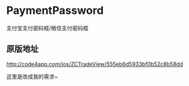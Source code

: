 # PaymentPassword
支付宝支付密码框/微信支付密码框
##  原版地址
http://code4app.com/ios/ZCTradeView/555eb6d5933bf0b52c8b58dd

这里是改成我的需求~
